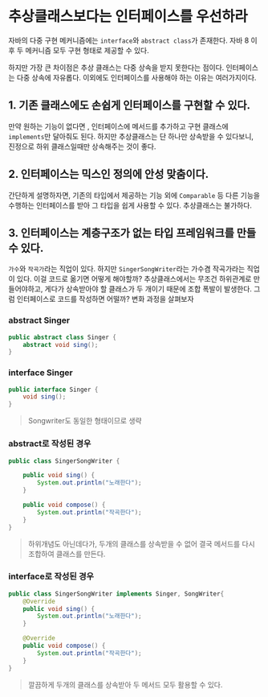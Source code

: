 # 추상클래스보다는 인터페이스를 우선하라
자바의 다중 구현 메커니즘에는 ```interface```와 ```abstract class```가 존재한다. 자바 8 이후 두 메커니즘 모두
구현 형태로 제공할 수 있다.

하지만 가장 큰 차이점은 추상 클래스는 다중 상속을 받지 못한다는 점이다. 인터페이스는 다중 상속에 자유롭다.
이외에도 인터페이스를 사용해야 하는 이유는 여러가지이다.

## 1. 기존 클래스에도 손쉽게 인터페이스를 구현할 수 있다.
만약 원하는 기능이 없다면 , 인터페이스에 메서드를 추가하고 구현 클래스에 ```implements```만 달아줘도 된다. 하지만 추상클래스는
단 하나만 상속받을 수 있다보니, 진정으로 하위 클래스일때만 상속해주는 것이 좋다.

## 2. 인터페이스는 믹스인 정의에 안성 맞춤이다.
간단하게 설명하자면, 기존의 타입에서 제공하는 기능 외에 ```Comparable``` 등 다른 기능을 수행하는 인터페이스를
받아 그 타입을 쉽게 사용할 수 있다. 추상클래스는 불가하다.

## 3. 인터페이스는 계층구조가 없는 타입 프레임워크를 만들 수 있다.
```가수```와 ```작곡가```라는 직업이 있다. 하지만 ```SingerSongWriter```라는 가수겸 작곡가라는 직업이 있다.
이걸 코드로 옮기면 어떻게 해야할까? 추상클래스에서는 무조건 하위관계로 만들어야하고, 게다가 상속받아야 할 클래스가 두 개이기 때문에
조합 폭발이 발생한다. 그럼 인터페이스로 코드를 작성하면 어떨까? 변화 과정을 살펴보자

### abstract Singer
```java
public abstract class Singer {
    abstract void sing();
}
```

### interface Singer
```java
public interface Singer {
    void sing();
}
```

> Songwriter도 동일한 형태이므로 생략

### abstract로 작성된 경우
```java
public class SingerSongWriter {

    public void sing() {
        System.out.println("노래한다");
    }

    public void compose() {
        System.out.println("작곡한다");
    }
}
```
> 하위개념도 아닌데다가, 두개의 클래스를 상속받을 수 없어 결국 메서드를 다시 조합하여 클래스를 만든다.

### interface로 작성된 경우
```java
public class SingerSongWriter implements Singer, SongWriter{
    @Override
    public void sing() {
        System.out.println("노래한다");
    }

    @Override
    public void compose() {
        System.out.println("작곡한다");
    }
}
```
> 깔끔하게 두개의 클래스를 상속받아 두 메서드 모두 활용할 수 있다.